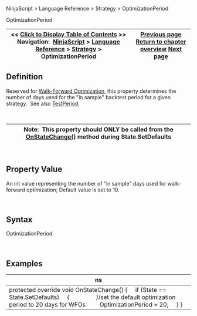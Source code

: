 ﻿


NinjaScript \> Language Reference \> Strategy \> OptimizationPeriod






















OptimizationPeriod







| \<\< [Click to Display Table of Contents](optimizationperiod.md) \>\> **Navigation:**     [NinjaScript](ninjascript-1.md) \> [Language Reference](language_reference_wip-1.md) \> [Strategy](strategy-1.md) \> OptimizationPeriod | [Previous page](onpositionupdate-1.md) [Return to chapter overview](strategy-1.md) [Next page](order-1.md) |
| --- | --- |











## Definition


Reserved for [Walk\-Forward Optimization](walk_forward_optimize_a_strate-1.md), this property determines the number of days used for the "in sample" backtest period for a given strategy.  See also [TestPeriod](testperiod-1.md).


 




| Note:  This property should ONLY be called from the [OnStateChange()](onstatechange-1.md) method during State.SetDefaults |
| --- |



 


## Property Value


An int value representing the number of "in sample" days used for walk\-forward optimization; Default value is set to 10\.


 


## Syntax


OptimizationPeriod


 


## 


## Examples




| ns |
| --- |
| protected override void OnStateChange() {      if (State \=\= State.SetDefaults)      {                   //set the default optimization period to 20 days for WFOs          OptimizationPeriod \= 20;      } } |









